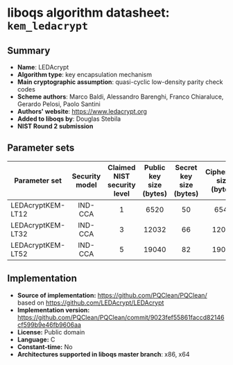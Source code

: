 liboqs algorithm datasheet: `kem_ledacrypt`
===========================================

Summary
-------

- **Name**: LEDAcrypt
- **Algorithm type**: key encapsulation mechanism
- **Main cryptographic assumption**: quasi-cyclic low-density parity check codes
- **Scheme authors**: Marco Baldi, Alessandro Barenghi, Franco Chiaraluce, Gerardo Pelosi, Paolo Santini
- **Authors' website**: https://www.ledacrypt.org
- **Added to liboqs by**: Douglas Stebila
- **NIST Round 2 submission**

Parameter sets
--------------

| Parameter set     | Security model | Claimed NIST security level | Public key size (bytes) | Secret key size (bytes) | Ciphertext size (bytes) | Shared secret size (bytes) |
|-------------------|:--------------:|:---------------------------:|:-----------------------:|:-----------------------:|:-----------------------:|:--------------------------:|
| LEDAcryptKEM-LT12 |     IND-CCA    |              1              |           6520          |            50           |           6544          |             32             |
| LEDAcryptKEM-LT32 |     IND-CCA    |              3              |          12032          |            66           |          12064          |             48             |
| LEDAcryptKEM-LT52 |     IND-CCA    |              5              |          19040          |            82           |          19080          |             64             |

Implementation
--------------

- **Source of implementation:** https://github.com/PQClean/PQClean/ based on https://github.com/LEDAcrypt/LEDAcrypt
- **Implementation version:** https://github.com/PQClean/PQClean/commit/9023fef55861faccd82146cf599b9e46fb9606aa
- **License:** Public domain
- **Language:** C
- **Constant-time:** No
- **Architectures supported in liboqs master branch**: x86, x64
